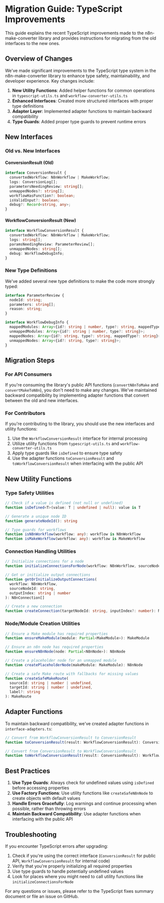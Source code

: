 # Migration Guide: TypeScript Improvements

This guide explains the recent TypeScript improvements made to the n8n-make-converter library and provides instructions for migrating from the old interfaces to the new ones.

## Overview of Changes

We've made significant improvements to the TypeScript type system in the n8n-make-converter library to enhance type safety, maintainability, and developer experience. Key changes include:

1. **New Utility Functions**: Added helper functions for common operations in `typescript-utils.ts` and `workflow-converter-utils.ts`
2. **Enhanced Interfaces**: Created more structured interfaces with proper type definitions
3. **Adapter Layer**: Implemented adapter functions to maintain backward compatibility
4. **Type Guards**: Added proper type guards to prevent runtime errors

## New Interfaces

### Old vs. New Interfaces

#### ConversionResult (Old)

```typescript
interface ConversionResult {
  convertedWorkflow: N8nWorkflow | MakeWorkflow;
  logs: ConversionLog[];
  parametersNeedingReview: string[];
  unmappedNodes?: string[];
  workflowHasFunction?: boolean;
  isValidInput?: boolean;
  debug?: Record<string, any>;
}
```

#### WorkflowConversionResult (New)

```typescript
interface WorkflowConversionResult {
  convertedWorkflow: N8nWorkflow | MakeWorkflow;
  logs: string[];
  paramsNeedingReview: ParameterReview[];
  unmappedNodes: string[];
  debug: WorkflowDebugInfo;
}
```

### New Type Definitions

We've added several new type definitions to make the code more strongly typed:

```typescript
interface ParameterReview {
  nodeId: string;
  parameters: string[];
  reason: string;
}

interface WorkflowDebugInfo {
  mappedModules: Array<{id?: string | number, type?: string, mappedType?: string}>;
  unmappedModules: Array<{id?: string | number, type?: string}>;
  mappedNodes: Array<{id?: string, type?: string, mappedType?: string}>;
  unmappedNodes: Array<{id?: string, type?: string}>;
}
```

## Migration Steps

### For API Consumers

If you're consuming the library's public API functions (`convertN8nToMake` and `convertMakeToN8n`), you don't need to make any changes. We've maintained backward compatibility by implementing adapter functions that convert between the old and new interfaces.

### For Contributors

If you're contributing to the library, you should use the new interfaces and utility functions:

1. Use the `WorkflowConversionResult` interface for internal processing
2. Utilize utility functions from `typescript-utils.ts` and `workflow-converter-utils.ts`
3. Apply type guards like `isDefined` to ensure type safety
4. Use the adapter functions `toConversionResult` and `toWorkflowConversionResult` when interfacing with the public API

## New Utility Functions

### Type Safety Utilities

```typescript
// Check if a value is defined (not null or undefined)
function isDefined<T>(value: T | undefined | null): value is T

// Generate a unique node ID
function generateNodeId(): string

// Type guards for workflows
function isN8nWorkflow(workflow: any): workflow is N8nWorkflow
function isMakeWorkflow(workflow: any): workflow is MakeWorkflow
```

### Connection Handling Utilities

```typescript
// Initialize connections for a node
function initializeConnectionsForNode(workflow: N8nWorkflow, sourceNodeId: string): N8nWorkflow

// Get or initialize output connections
function getOrInitializeOutputConnections(
  workflow: N8nWorkflow,
  sourceNodeId: string,
  outputIndex: string | number
): N8nConnection[]

// Create a new connection
function createConnection(targetNodeId: string, inputIndex?: number): N8nConnection
```

### Node/Module Creation Utilities

```typescript
// Ensure a Make module has required properties
function ensureMakeModule(module: Partial<MakeModule>): MakeModule

// Ensure an n8n node has required properties
function ensureN8nNode(node: Partial<N8nNode>): N8nNode

// Create a placeholder node for an unmapped module
function createPlaceholderNode(makeModule: MakeModule): N8nNode

// Create a safe Make route with fallbacks for missing values
function createSafeMakeRoute(
  sourceId: string | number | undefined,
  targetId: string | number | undefined,
  label?: string
): MakeRoute
```

## Adapter Functions

To maintain backward compatibility, we've created adapter functions in `interface-adapters.ts`:

```typescript
// Convert from WorkflowConversionResult to ConversionResult
function toConversionResult(result: WorkflowConversionResult): ConversionResult

// Convert from ConversionResult to WorkflowConversionResult
function toWorkflowConversionResult(result: ConversionResult): WorkflowConversionResult
```

## Best Practices

1. **Use Type Guards**: Always check for undefined values using `isDefined` before accessing properties
2. **Use Factory Functions**: Use utility functions like `createSafeN8nNode` to create objects with default values
3. **Handle Errors Gracefully**: Log warnings and continue processing when possible, rather than throwing errors
4. **Maintain Backward Compatibility**: Use adapter functions when interfacing with the public API

## Troubleshooting

If you encounter TypeScript errors after upgrading:

1. Check if you're using the correct interface (`ConversionResult` for public API, `WorkflowConversionResult` for internal code)
2. Verify that you're properly initializing all required properties
3. Use type guards to handle potentially undefined values
4. Look for places where you might need to call utility functions like `initializeConnectionsForNode`

For any questions or issues, please refer to the TypeScript fixes summary document or file an issue on GitHub. 